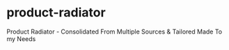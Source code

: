 product-radiator
================

Product Radiator  - Consolidated From Multiple Sources &amp; Tailored Made To my Needs
